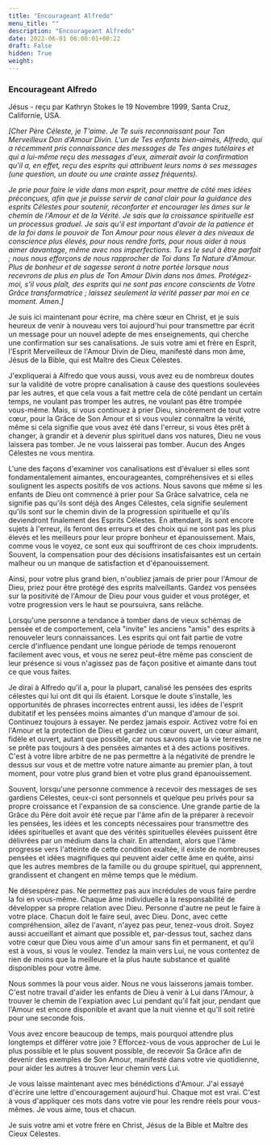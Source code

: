 ```yaml
---
title: "Encourageant Alfredo"
menu_title: ""
description: "Encourageant Alfredo"
date: 2022-06-01 06:00:01+00:22
draft: False
hidden: True
weight:
---
```

### Encourageant Alfredo

Jésus - reçu par Kathryn Stokes le 19 Novembre 1999, Santa Cruz, Californie, USA.

*[Cher Père Céleste, je T'aime. Je Te suis reconnaissant pour Ton Merveilleux Don d'Amour Divin. L'un de Tes enfants bien-aimés, Alfredo, qui a récemment pris connaissance des messages de Tes anges tutélaires et qui a lui-même reçu des messages d'eux, aimerait avoir la confirmation qu'il a, en effet, reçu des esprits qui attribuent leurs noms à ses messages (une question, un doute ou une crainte assez fréquents).*

*Je prie pour faire le vide dans mon esprit, pour mettre de côté mes idées préconçues, afin que je puisse servir de canal clair pour la guidance des esprits Célestes pour soutenir, réconforter et encourager les âmes sur le chemin de l'Amour et de la Vérité. Je sais que la croissance spirituelle est un processus graduel. Je sais qu'il est important d'avoir de la patience et de la foi dans le pouvoir de Ton Amour pour nous élever à des niveaux de conscience plus élevés, pour nous rendre forts, pour nous aider à nous aimer davantage, même avec nos imperfections. Tu es le seul à être parfait ; nous nous efforçons de nous rapprocher de Toi dans Ta Nature d'Amour. Plus de bonheur et de sagesse seront à notre portée lorsque nous recevrons de plus en plus de Ton Amour Divin dans nos âmes. Protégez-moi, s'il vous plaît, des esprits qui ne sont pas encore conscients de Votre Grâce transformatrice ; laissez seulement la vérité passer par moi en ce moment. Amen.]*

Je suis ici maintenant pour écrire, ma chère sœur en Christ, et je suis heureux de venir à nouveau vers toi aujourd'hui pour transmettre par écrit un message pour un nouvel adepte de mes enseignements, qui cherche une confirmation sur ses canalisations. Je suis votre ami et frère en Esprit, l'Esprit Merveilleux de l'Amour Divin de Dieu, manifesté dans mon âme, Jésus de la Bible, qui est Maître des Cieux Célestes.

J'expliquerai à Alfredo que vous aussi, vous avez eu de nombreux doutes sur la validité de votre propre canalisation à cause des questions soulevées par les autres, et que cela vous a fait mettre cela de côté pendant un certain temps, ne voulant pas tromper les autres, ne voulant pas être trompée vous-même. Mais, si vous continuez à prier Dieu, sincèrement de tout votre cœur, pour la Grâce de Son Amour et si vous voulez connaître la vérité, même si cela signifie que vous avez été dans l'erreur, si vous êtes prêt à changer, à grandir et à devenir plus spirituel dans vos natures, Dieu ne vous laissera pas tomber. Je ne vous laisserai pas tomber. Aucun des Anges Célestes ne vous mentira.

L'une des façons d'examiner vos canalisations est d'évaluer si elles sont fondamentalement aimantes, encourageantes, compréhensives et si elles soulignent les aspects positifs de vos actions. Nous savons que même si les enfants de Dieu ont commencé à prier pour Sa Grâce salvatrice, cela ne signifie pas qu'ils sont déjà des Anges Célestes, cela signifie seulement qu'ils sont sur le chemin divin de la progression spirituelle et qu'ils deviendront finalement des Esprits Célestes. En attendant, ils sont encore sujets à l'erreur, ils feront des erreurs et des choix qui ne sont pas les plus élevés et les meilleurs pour leur propre bonheur et épanouissement. Mais, comme vous le voyez, ce sont eux qui souffriront de ces choix imprudents. Souvent, la compensation pour des décisions insatisfaisantes est un certain malheur ou un manque de satisfaction et d'épanouissement.

Ainsi, pour votre plus grand bien, n'oubliez jamais de prier pour l'Amour de Dieu, priez pour être protégé des esprits malveillants. Gardez vos pensées sur la positivité de l'Amour de Dieu pour vous guider et vous protéger, et votre progression vers le haut se poursuivra, sans relâche.

Lorsqu'une personne a tendance à tomber dans de vieux schémas de pensée et de comportement, cela "invite" les anciens "amis" des esprits à renouveler leurs connaissances. Les esprits qui ont fait partie de votre cercle d'influence pendant une longue période de temps renoueront facilement avec vous, et vous ne serez peut-être même pas conscient de leur présence si vous n'agissez pas de façon positive et aimante dans tout ce que vous faites.

Je dirai à Alfredo qu'il a, pour la plupart, canalisé les pensées des esprits célestes qui lui ont dit qui ils étaient. Lorsque le doute s'installe, les opportunités de phrases incorrectes entrent aussi, les idées de l'esprit dubitatif et les pensées moins aimantes d'un manque d'amour de soi. Continuez toujours à essayer. Ne perdez jamais espoir. Activez votre foi en l'Amour et la protection de Dieu et gardez un cœur ouvert, un cœur aimant, fidèle et ouvert, autant que possible, car nous savons que la vie terrestre ne se prête pas toujours à des pensées aimantes et à des actions positives. C'est à votre libre arbitre de ne pas permettre à la négativité de prendre le dessus sur vous et de mettre votre nature aimante au premier plan, à tout moment, pour votre plus grand bien et votre plus grand épanouissement.

Souvent, lorsqu'une personne commence à recevoir des messages de ses gardiens Célestes, ceux-ci sont personnels et quelque peu privés pour sa propre croissance et l'expansion de sa conscience. Une grande partie de la Grâce du Père doit avoir été reçue par l'âme afin de la préparer à recevoir les pensées, les idées et les concepts nécessaires pour transmettre des idées spirituelles et avant que des vérités spirituelles élevées puissent être délivrées par un médium dans la chair. En attendant, alors que l'âme progresse vers l'atteinte de cette condition exaltée, il existe de nombreuses pensées et idées magnifiques qui peuvent aider cette âme en quête, ainsi que les autres membres de la famille ou du groupe spirituel, qui apprennent, grandissent et changent en même temps que le médium.

Ne désespérez pas. Ne permettez pas aux incrédules de vous faire perdre la foi en vous-même. Chaque âme individuelle a la responsabilité de développer sa propre relation avec Dieu. Personne d'autre ne peut le faire à votre place. Chacun doit le faire seul, avec Dieu. Donc, avec cette compréhension, allez de l'avant, n'ayez pas peur, tenez-vous droit. Soyez aussi accueillant et aimant que possible et, par-dessus tout, sachez dans votre cœur que Dieu vous aime d'un amour sans fin et permanent, et qu'il est à vous, si vous le voulez. Tendez la main vers Lui, ne vous contentez de rien de moins que la meilleure et la plus haute substance et qualité disponibles pour votre âme.

Nous sommes là pour vous aider. Nous ne vous laisserons jamais tomber. C'est notre travail d'aider les enfants de Dieu à venir à Lui dans l'Amour, à trouver le chemin de l'expiation avec Lui pendant qu'il fait jour, pendant que l'Amour est encore disponible et avant que la nuit vienne et qu'Il soit retiré pour une seconde fois.

Vous avez encore beaucoup de temps, mais pourquoi attendre plus longtemps et différer votre joie ? Efforcez-vous de vous approcher de Lui le plus possible et le plus souvent possible, de recevoir Sa Grâce afin de devenir des exemples de Son Amour, manifesté dans votre vie quotidienne, pour aider les autres à trouver leur chemin vers Lui.

Je vous laisse maintenant avec mes bénédictions d'Amour. J'ai essayé d'écrire une lettre d'encouragement aujourd'hui. Chaque mot est vrai. C'est à vous d'appliquer ces mots dans votre vie pour les rendre réels pour vous-mêmes. Je vous aime, tous et chacun.

Je suis votre ami et votre frère en Christ, Jésus de la Bible et Maître des Cieux Célestes.